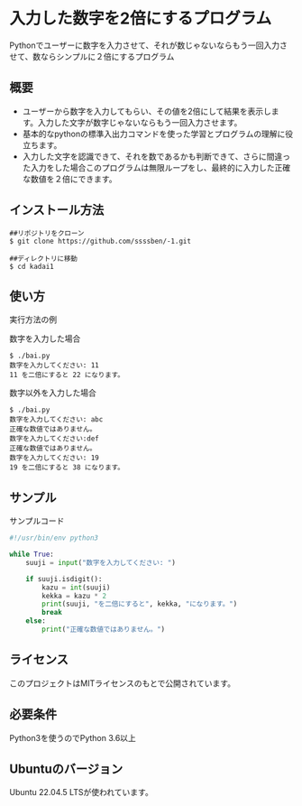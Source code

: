 # 入力した数字を2倍にするプログラム

Pythonでユーザーに数字を入力させて、それが数じゃないならもう一回入力させて、数ならシンプルに２倍にするプログラム

## 概要

- ユーザーから数字を入力してもらい、その値を2倍にして結果を表示します。入力した文字が数字じゃないならもう一回入力させます。
- 基本的なpythonの標準入出力コマンドを使った学習とプログラムの理解に役立ちます。
- 入力した文字を認識できて、それを数であるかも判断できて、さらに間違った入力をした場合このプログラムは無限ループをし、最終的に入力した正確な数値を２倍にできます。

## インストール方法
```
##リポジトリをクローン
$ git clone https://github.com/ssssben/-1.git

##ディレクトリに移動
$ cd kadai1
```
## 使い方

実行方法の例

数字を入力した場合

```
$ ./bai.py
数字を入力してください: 11
11 を二倍にすると 22 になります。
```
数字以外を入力した場合
```
$ ./bai.py
数字を入力してください: abc
正確な数値ではありません。
数字を入力してください:def
正確な数値ではありません。
数字を入力してください: 19
19 を二倍にすると 38 になります。
```
## サンプル

サンプルコード

```python
#!/usr/bin/env python3

while True:
    suuji = input("数字を入力してください: ")

    if suuji.isdigit():
        kazu = int(suuji)
        kekka = kazu * 2
        print(suuji, "を二倍にすると", kekka, "になります。")
        break
    else:
        print("正確な数値ではありません。")
```

## ライセンス

このプロジェクトはMITライセンスのもとで公開されています。

## 必要条件
Python3を使うのでPython 3.6以上

## Ubuntuのバージョン
Ubuntu 22.04.5 LTSが使われています。
